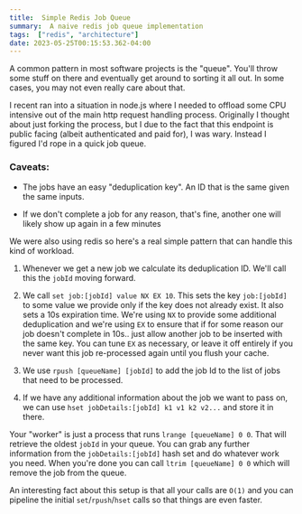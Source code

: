 ```yaml
---
title:  Simple Redis Job Queue
summary:  A naive redis job queue implementation
tags:  ["redis", "architecture"]
date: 2023-05-25T00:15:53.362-04:00
---
```



A common pattern in most software projects is the "queue". You'll throw some stuff on there and eventually get around to sorting it all out. In some cases, you may not even really care about that.

I recent ran into a situation in node.js where I needed to offload some CPU intensive out of the main http request handling process. Originally I thought about just forking the process, but I due to the fact that this endpoint is public facing (albeit authenticated and paid for), I was wary. Instead I figured I'd rope in a quick job queue.

### Caveats:

- The jobs have an easy "deduplication key". An ID that is the same given the same inputs.<br>

- If we don't complete a job for any reason, that's fine, another one will likely show up again in a few minutes

We were also using redis so here's a real simple pattern that can handle this kind of workload.

1. Whenever we get a new job we calculate its deduplication ID. We'll call this the `jobId` moving forward.

1. We call `set job:[jobId] value NX EX 10`. This sets the key `job:[jobId]` to some value we provide only if the key does not already exist. It also sets a 10s expiration time. We're using `NX` to provide some additional deduplication and we're using `EX` to ensure that if for some reason our job doesn't complete in 10s.. just allow another job to be inserted with the same key. You can tune `EX` as necessary, or leave it off entirely if you never want this job re-processed again until you flush your cache.

1. We use `rpush [queueName] [jobId]` to add the job Id to the list of jobs that need to be processed.

1. If we have any additional information about the job we want to pass on, we can use `hset jobDetails:[jobId] k1 v1 k2 v2...` and store it in there.

Your "worker" is just a process that runs `lrange [queueName] 0 0`. That will retrieve the oldest `jobId` in your queue. You can grab any further information from the `jobDetails:[jobId]` hash set and do whatever work you need. When you're done you can call `ltrim [queueName] 0 0` which will remove the job from the queue.&nbsp;

An interesting fact about this setup is that all your calls are `O(1)` and you can pipeline the initial `set`/`rpush`/`hset` calls so that things are even faster.&nbsp;










    